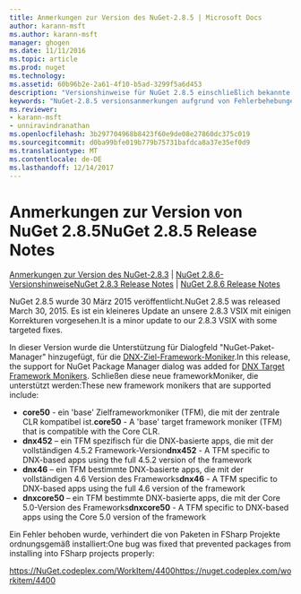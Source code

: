 ```yaml
---
title: Anmerkungen zur Version des NuGet-2.8.5 | Microsoft Docs
author: karann-msft
ms.author: karann-msft
manager: ghogen
ms.date: 11/11/2016
ms.topic: article
ms.prod: nuget
ms.technology: 
ms.assetid: 60b96b2e-2a61-4f10-b5ad-3299f5a6d453
description: "Versionshinweise für NuGet 2.8.5 einschließlich bekannte Probleme, Fehlerbehebungen, Funktionen und Archivierung von dcrs Design."
keywords: "NuGet-2.8.5 versionsanmerkungen aufgrund von Fehlerbehebungen, bekannte Probleme, zusätzliche Funktionen, Archivierung von dcrs Design"
ms.reviewer:
- karann-msft
- unniravindranathan
ms.openlocfilehash: 3b297704968b8423f60e9de08e27860dc375c019
ms.sourcegitcommit: d0ba99bfe019b779b75731bafdca8a37e35ef0d9
ms.translationtype: MT
ms.contentlocale: de-DE
ms.lasthandoff: 12/14/2017
---
```

# <a name="nuget-285-release-notes"></a><span data-ttu-id="e130c-104">Anmerkungen zur Version von NuGet 2.8.5</span><span class="sxs-lookup"><span data-stu-id="e130c-104">NuGet 2.8.5 Release Notes</span></span>

<span data-ttu-id="e130c-105">[Anmerkungen zur Version des NuGet-2.8.3](../release-notes/nuget-2.8.3.md) | [NuGet 2.8.6-Versionshinweise](../release-notes/nuget-2.8.6.md)</span><span class="sxs-lookup"><span data-stu-id="e130c-105">[NuGet 2.8.3 Release Notes](../release-notes/nuget-2.8.3.md) | [NuGet 2.8.6 Release Notes](../release-notes/nuget-2.8.6.md)</span></span>

<span data-ttu-id="e130c-106">NuGet 2.8.5 wurde 30 März 2015 veröffentlicht.</span><span class="sxs-lookup"><span data-stu-id="e130c-106">NuGet 2.8.5 was released March 30, 2015.</span></span> <span data-ttu-id="e130c-107">Es ist ein kleineres Update an unsere 2.8.3 VSIX mit einigen Korrekturen vorgesehen.</span><span class="sxs-lookup"><span data-stu-id="e130c-107">It is a minor update to our 2.8.3 VSIX with some targeted fixes.</span></span>

<span data-ttu-id="e130c-108">In dieser Version wurde die Unterstützung für Dialogfeld "NuGet-Paket-Manager" hinzugefügt, für die [DNX-Ziel-Framework-Moniker](https://github.com/aspnet/dnx).</span><span class="sxs-lookup"><span data-stu-id="e130c-108">In this release, the support for NuGet Package Manager dialog was added for [DNX Target Framework Monikers](https://github.com/aspnet/dnx).</span></span>  <span data-ttu-id="e130c-109">Schließen diese neue frameworkMoniker, die unterstützt werden:</span><span class="sxs-lookup"><span data-stu-id="e130c-109">These new framework monikers that are supported include:</span></span>

* <span data-ttu-id="e130c-110">**core50** - ein 'base' Zielframeworkmoniker (TFM), die mit der zentrale CLR kompatibel ist.</span><span class="sxs-lookup"><span data-stu-id="e130c-110">**core50** - A 'base' target framework moniker (TFM) that is compatible with the Core CLR.</span></span>
* <span data-ttu-id="e130c-111">**dnx452** – ein TFM spezifisch für die DNX-basierte apps, die mit der vollständigen 4.5.2 Framework-Version</span><span class="sxs-lookup"><span data-stu-id="e130c-111">**dnx452** - A TFM specific to DNX-based apps using the full 4.5.2 version of the framework</span></span>
* <span data-ttu-id="e130c-112">**dnx46** – ein TFM bestimmte DNX-basierte apps, die mit der vollständigen 4.6 Version des Frameworks</span><span class="sxs-lookup"><span data-stu-id="e130c-112">**dnx46** - A TFM specific to DNX-based apps using the full 4.6 version of the framework</span></span>
* <span data-ttu-id="e130c-113">**dnxcore50** – ein TFM bestimmte DNX-basierte apps, die mit der Core 5.0-Version des Frameworks</span><span class="sxs-lookup"><span data-stu-id="e130c-113">**dnxcore50** - A TFM specific to DNX-based apps using the Core 5.0 version of the framework</span></span>

<span data-ttu-id="e130c-114">Ein Fehler behoben wurde, verhindert die von Paketen in FSharp Projekte ordnungsgemäß installiert:</span><span class="sxs-lookup"><span data-stu-id="e130c-114">One bug was fixed that prevented packages from installing into FSharp projects properly:</span></span>

<span data-ttu-id="e130c-115">https://NuGet.codeplex.com/WorkItem/4400</span><span class="sxs-lookup"><span data-stu-id="e130c-115">https://nuget.codeplex.com/workitem/4400</span></span>